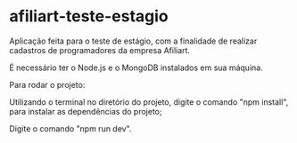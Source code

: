 # afiliart-teste-estagio
Aplicação feita para o teste de estágio, com a finalidade de realizar cadastros de programadores da empresa Afiliart.

É necessário ter o Node.js e o MongoDB instalados em sua máquina.

Para rodar o projeto:

Utilizando o terminal no diretório do projeto, digite o comando "npm install", para instalar as dependências do projeto;

Digite o comando "npm run dev".
